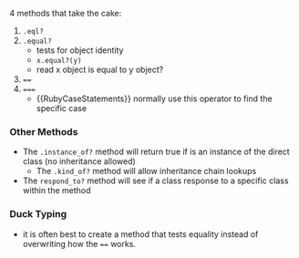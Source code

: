 4 methods that take the cake:

1. `.eql?`
1. `.equal?`
    * tests for object identity
    * `x.equal?(y)`
    * read x object is equal to y object?
1. `==`
1. `===`
    * {{RubyCaseStatements}} normally use this operator to find the specific case

### Other Methods

* The `.instance_of?` method will return true if is an instance of the direct class (no inheritance allowed)
  * The `.kind_of?` method will allow inheritance chain lookups
* The `respond_to?` method will see if a class response to a specific class within the method

### Duck Typing

* it is often best to create a method that tests equality instead of overwriting how the `==` works.